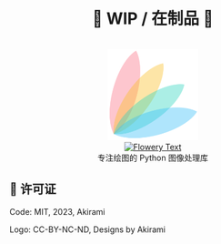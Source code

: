<h1 align="center">🚧 WIP / 在制品 🚧</h1>

<p align="center">
  <a href="https://github.com/A-kirami/flowery">
    <br />
    <img src="./assets/flowery-logo.svg" alt="Flowery Logo" width="160" />
    <br />
    <picture>
      <source media="(prefers-color-scheme: dark)" srcset="./assets/flowery-text-dark.svg">
      <source media="(prefers-color-scheme: light)" srcset="./assets/flowery-text-light.svg">
      <img src="./public/flowery-text-light.svg" alt="Flowery Text" width="160" />
    </picture>
  </a>
  <br />
  专注绘图的 Python 图像处理库
</p>

## 📄 许可证

Code: MIT, 2023, Akirami

Logo: CC-BY-NC-ND, Designs by Akirami
